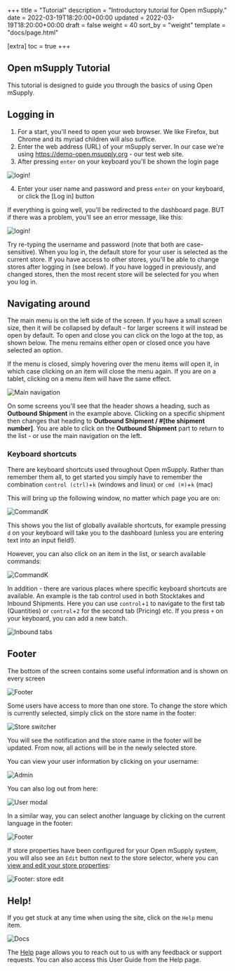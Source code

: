 +++
title = "Tutorial"
description = "Introductory tutorial for Open mSupply."
date = 2022-03-19T18:20:00+00:00
updated = 2022-03-19T18:20:00+00:00
draft = false
weight = 40
sort_by = "weight"
template = "docs/page.html"

[extra]
toc = true
+++

## Open mSupply Tutorial

This tutorial is designed to guide you through the basics of using Open mSupply.

## Logging in

1. For a start, you'll need to open your web browser. We like Firefox, but Chrome and its myriad children will also suffice.
2. Enter the web address (URL) of your mSupply server. In our case we're using https://demo-open.msupply.org - our test web site.
3. After pressing `enter` on your keyboard you'll be shown the login page

![login!](/docs/introduction/images/log_in.png)

4. Enter your user name and password and press `enter` on your keyboard, or click the [Log in] button

If everything is going well, you'll be redirected to the dashboard page.
BUT if there was a problem, you'll see an error message, like this:

![login!](/docs/introduction/images/log_in_error.png)

Try re-typing the username and password (note that both are case-sensitive).
When you log in, the default store for your user is selected as the current store. If you have access to other stores, you'll be able to change stores after logging in (see below).
If you have logged in previously, and changed stores, then the most recent store will be selected for you when you log in.

## Navigating around

The main menu is on the left side of the screen. If you have a small screen size, then it will be collapsed by default - for larger screens it will instead be open by default.
To open and close you can click on the logo at the top, as shown below. The menu remains either open or closed once you have selected an option.

If the menu is closed, simply hovering over the menu items will open it, in which case clicking on an item will close the menu again. If you are on a tablet, clicking on a menu item will have the same effect.

![Main navigation](/docs/introduction/images/main_nav.gif)

On some screens you'll see that the header shows a heading, such as **Outbound Shipment** in the example above. Clicking on a specific shipment then changes that heading to **Outbound Shipment / #[the shipment number]**. You are able to click on the **Outbound Shipment** part to return to the list - or use the main navigation on the left.

### Keyboard shortcuts

There are keyboard shortcuts used throughout Open mSupply. Rather than remember them all, to get started you simply have to remember the combination `control (ctrl)`+`k` (windows and linux) or `cmd (⌘)`+`k` (mac)

This will bring up the following window, no matter which page you are on:

![CommandK](/docs/introduction/images/cmd_k.png)

This shows you the list of globally available shortcuts, for example pressing `d` on your keyboard will take you to the dashboard (unless you are entering text into an input field!).

However, you can also click on an item in the list, or search available commands:

![CommandK](/docs/introduction/images/cmd_k.gif)

In addition - there are various places where specific keyboard shortcuts are available. An example is the tab control used in both Stocktakes and Inbound Shipments. Here you can use `control`+`1` to navigate to the first tab (Quantities) or `control`+`2` for the second tab (Pricing) etc. If you press `+` on your keyboard, you can add a new batch.

![Inbound tabs](/docs/replenishment/images/is_edit_keyboard_shortcuts.png)

## Footer

The bottom of the screen contains some useful information and is shown on every screen

![Footer](/docs/introduction/images/footer.png)

Some users have access to more than one store. To change the store which is currently selected, simply click on the store name in the footer:

![Store switcher](/docs/introduction/images/store_switcher.gif)

You will see the notification and the store name in the footer will be updated. From now, all actions will be in the newly selected store.

You can view your user information by clicking on your username:

![Admin](/docs/getting_started/images/admin_button.png)

You can also log out from here:

![User modal](/docs/getting_started/images/user_modal.png)

In a similar way, you can select another language by clicking on the current language in the footer:

![Footer](/docs/introduction/images/footer_select_language.png)

If store properties have been configured for your Open mSupply system, you will also see an `Edit` button next to the store selector, where you can [view and edit your store properties](/docs/manage/facilities/#editing-your-store-properties):

![Footer: store edit](/docs/manage/images/footer_store_edit.png)

## Help!

If you get stuck at any time when using the site, click on the `Help` menu item.

![Docs](/docs/help/images/help_nav.png)

The [Help](/docs/help) page allows you to reach out to us with any feedback or support requests. You can also access this User Guide from the Help page.
